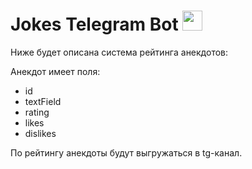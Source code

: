 # <h1>Jokes Telegram Bot <img src="https://github.com/blackcater/blackcater/raw/main/images/Hi.gif" height="32"/></h1>
Ниже будет описана система рейтинга анекдотов:

Анекдот имеет поля:
- id
- textField
- rating
- likes
- dislikes


По рейтингу анекдоты будут выгружаться в tg-канал.



